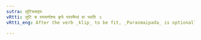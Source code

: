 ```yaml
---
sutra: लुटिचक्लृपः
vRtti: लुटि च स्यसनोश्च कृपे परस्मैपदं वा भवति ॥
vRtti_eng: After the verb _klip_ to be fit, _Parasmaipada_ is optionally employed, when _lut_ (Ist Future) is affixed, as well as when _sya_ and _san_ are affixed.

---
```

